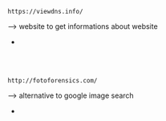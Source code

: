 `https://viewdns.info/` 

--> website to get informations about website

*
<br />
<br />

`http://fotoforensics.com/`

--> alternative to google image search

*
